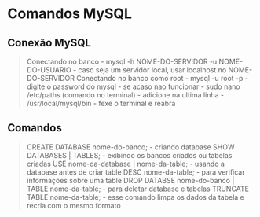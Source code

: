 # Comandos MySQL
## Conexão MySQL
> Conectando no banco
    - mysql -h NOME-DO-SERVIDOR -u NOME-DO-USUARIO
        - caso seja um servidor local, usar localhost no NOME-DO-SERVIDOR
> Conectando no banco como root
    - mysql -u root -p
      - digite o password do mysql
    - se acaso nao funcionar
        - sudo nano /etc/paths (comando no terminal)
        - adicione na ultima linha
            - /usr/local/mysql/bin
        - fexe o terminal e reabra

## Comandos
> CREATE DATABASE nome-do-banco;
    - criando database
> SHOW DATABASES | TABLES;
    - exibindo os bancos criados ou tabelas criadas
> USE nome-da-database | nome-da-table;
    - usando a database antes de criar table
> DESC nome-da-table;
    - para verificar informações sobre uma table
> DROP DATABSE nome-do-banco | TABLE nome-da-table;
    - para deletar database e tabelas
> TRUNCATE TABLE nome-da-table;
    - esse comando limpa os dados da tabela e recria com o mesmo formato